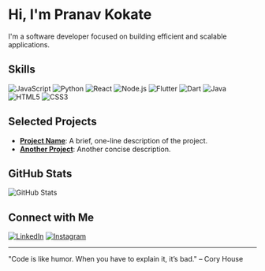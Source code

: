 # Hi, I'm Pranav Kokate

I'm a software developer focused on building efficient and scalable applications.

## Skills
![JavaScript](https://img.shields.io/badge/JavaScript-F7DF1E?style=flat-square&logo=javascript&logoColor=black)
![Python](https://img.shields.io/badge/Python-3776AB?style=flat-square&logo=python&logoColor=white)
![React](https://img.shields.io/badge/React-61DAFB?style=flat-square&logo=react&logoColor=white)
![Node.js](https://img.shields.io/badge/Node.js-339933?style=flat-square&logo=nodedotjs&logoColor=white)
![Flutter](https://img.shields.io/badge/Flutter-02569B?style=flat-square&logo=flutter&logoColor=white)
![Dart](https://img.shields.io/badge/Dart-0175C2?style=flat-square&logo=dart&logoColor=white)
![Java](https://img.shields.io/badge/Java-007396?style=flat-square&logo=java&logoColor=white)
![HTML5](https://img.shields.io/badge/HTML5-E34F26?style=flat-square&logo=html5&logoColor=white)
![CSS3](https://img.shields.io/badge/CSS3-1572B6?style=flat-square&logo=css3&logoColor=white)


## Selected Projects
- **[Project Name](link)**: A brief, one-line description of the project.
- **[Another Project](link)**: Another concise description.


## GitHub Stats
![GitHub Stats](https://github-readme-stats.vercel.app/api?username=yourusername&show_icons=true&theme=dark&hide_border=false&text_color=FFFFFF&icon_color=FFFFFF)

## Connect with Me
[![LinkedIn](https://img.shields.io/badge/LinkedIn-0077B5?style=flat-square&logo=linkedin&logoColor=white)](https://www.linkedin.com/in/yourusername/)
[![Instagram](https://img.shields.io/badge/Instagram-E4405F?style=flat-square&logo=instagram&logoColor=white)](https://www.instagram.com/yourusername/)

---
"Code is like humor. When you have to explain it, it’s bad." – Cory House
